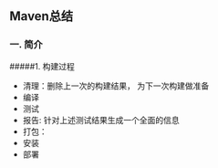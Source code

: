 ## Maven总结

### 一. 简介
#####1. 构建过程
+ 清理：删除上一次的构建结果， 为下一次构建做准备
+ 编译
+ 测试
+ 报告: 针对上述测试结果生成一个全面的信息
+ 打包：
+ 安装
+ 部署
